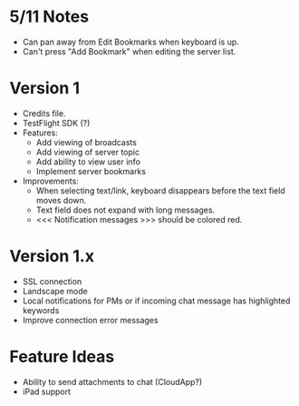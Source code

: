 # 5/11 Notes
* Can pan away from Edit Bookmarks when keyboard is up.
* Can't press "Add Bookmark" when editing the server list.

# Version 1
* Credits file.
* TestFlight SDK (?)
* Features:
    * Add viewing of broadcasts
    * Add viewing of server topic
    * Add ability to view user info
    * Implement server bookmarks
* Improvements:
	* When selecting text/link, keyboard disappears before the text field moves down.
	* Text field does not expand with long messages.
	* <<< Notification messages >>> should be colored red.

# Version 1.x
* SSL connection
* Landscape mode
* Local notifications for PMs or if incoming chat message has highlighted keywords
* Improve connection error messages

# Feature Ideas
* Ability to send attachments to chat (CloudApp?)
* iPad support